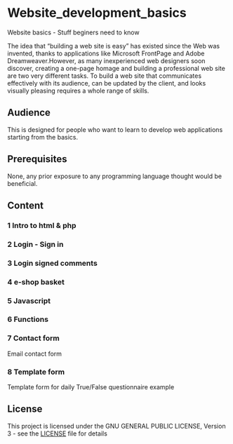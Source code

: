 # Website_development_basics
Website basics - Stuff beginers need to know

The idea that “building a web site is easy” has existed since the Web was invented, thanks to applications like Microsoft FrontPage and Adobe Dreamweaver.However, as many inexperienced web designers soon discover, creating a one-page homage and building a professional web site are two very different tasks. To build a web site that communicates effectively with its audience, can be updated by the client, and looks visually pleasing requires a whole range of skills.

## Audience

This is designed for people who want to learn to develop web applications starting from the basics.

## Prerequisites

None, any prior exposure to any programming language thought would be beneficial.

## Content

### 1 Intro to html & php

### 2 Login - Sign in

### 3 Login signed comments

### 4 e-shop basket

### 5 Javascript

### 6 Functions

### 7 Contact form
Email contact form
### 8 Template form
Template form for daily True/False questionnaire example

## License

This project is licensed under the GNU GENERAL PUBLIC LICENSE, Version 3 - see the [LICENSE](LICENSE) file for details
